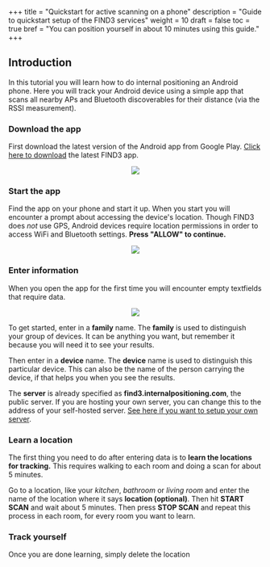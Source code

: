 +++
title = "Quickstart for active scanning on a phone"
description = "Guide to quickstart setup of the FIND3 services"
weight = 10
draft = false
toc = true
bref = "You can position yourself in about 10 minutes using this guide."
+++

<h2>Introduction</h2>

In this tutorial you will learn how to do internal positioning an Android phone. Here you will track your Android device using a simple app that scans all nearby APs and Bluetooth discoverables for their distance (via the RSSI measurement). 


<h3 class="marker" id="download">Download the app</h3>

First download the latest version of the Android app from Google Play. [Click here to download](https://play.google.com/store/apps/details?id=com.internalpositioning.find3.find3app) the latest FIND3 app.

<center><img src="/img/snap3.PNG"></center>

<h3 class="marker" id="start">Start the app</h3>

Find the app on your phone and start it up. When you start you will encounter a prompt about accessing the device's location. Though FIND3 does *not* use GPS, Android devices require location permissions in order to access WiFi and Bluetooth settings. **Press "ALLOW" to continue.**

<center><img src="/img/snap1.PNG"></center>

<h3 class="marker" id="learn">Enter information</h3>

When you open the app for the first time you will encounter empty textfields that require data.

<center><img src="/img/snap2.PNG"></center>

To get started, enter in a **family** name. The **family** is used to distinguish your group of devices. It can be anything you want, but remember it because you will need it to see your results.

Then enter in a **device** name. The **device** name is used to distinguish this particular device. This can also be the name of the person carrying the device, if that helps you when you see the results.

The **server** is already specified as **find3.internalpositioning.com**, the public server. If you are hosting your own server, you can change this to the address of your self-hosted server. [See here if you want to setup your own server](/docs/server_setup/).

<h3 class="marker" id="learn">Learn a location</h3>

The first thing you need to do after entering data is to **learn the locations for tracking.** This requires walking to each room and doing a scan for about 5 minutes. 

Go to a location, like your *kitchen*, *bathroom* or *living room* and enter the name of the location where it says **location (optional)**. Then hit **START SCAN** and wait about 5 minutes. Then press **STOP SCAN** and repeat this process in each room, for every room you want to learn.

<h3 class="marker" id="track">Track yourself</h3>

Once you are done learning, simply delete the location
